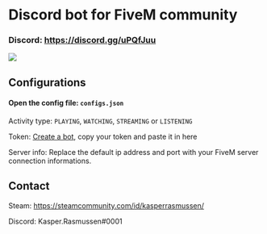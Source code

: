 # Discord bot for FiveM community

### Discord: https://discord.gg/uPQfJuu

<a href="https://discord.gg/uPQfJuu"><img src="https://kasper-rasmussen.dk/assets/images/icons/discord_logo.png" /></a>

## Configurations

#### Open the config file: `configs.json`

Activity type: `PLAYING`, `WATCHING`, `STREAMING` or `LISTENING`

Token: [Create a bot](https://discordapp.com/developers/applications/), copy your token and paste it in here

Server info: Replace the default ip address and port with your FiveM server connection informations.

## Contact 

Steam: https://steamcommunity.com/id/kasperrasmussen/

Discord: Kasper.Rasmussen#0001